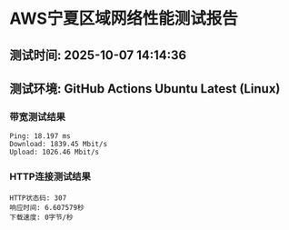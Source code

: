# AWS宁夏区域网络性能测试报告
## 测试时间: 2025-10-07 14:14:36
## 测试环境: GitHub Actions Ubuntu Latest (Linux)

### 带宽测试结果
```
Ping: 18.197 ms
Download: 1839.45 Mbit/s
Upload: 1026.46 Mbit/s
```

### HTTP连接测试结果
```
HTTP状态码: 307
响应时间: 6.607579秒
下载速度: 0字节/秒
```

